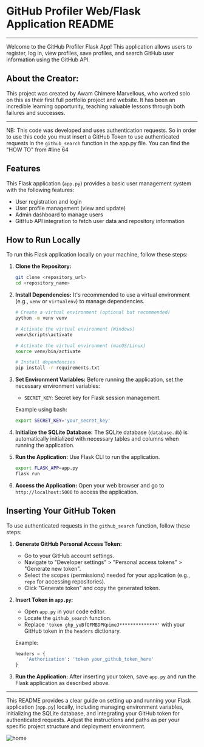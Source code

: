 # GitHub Profiler Web/Flask Application README

---

Welcome to the GitHub Profiler Flask App! This application allows users to register, log in, view profiles, save profiles, and search GitHub user information using the GitHub API.

## About the Creator:

This project was created by Awam Chimere Marvellous, who worked solo on this as their first full portfolio project and website. It has been an incredible learning opportunity, teaching valuable lessons through both failures and successes.

---

NB: This code was developed and uses authentication requests. So in order to use this code you must insert a GitHub Token to use authenticated requests in the `github_search` function in the app.py file.
You can find the "HOW TO" from #line 64

## Features

This Flask application (`app.py`) provides a basic user management system with the following features:

- User registration and login
- User profile management (view and update)
- Admin dashboard to manage users
- GitHub API integration to fetch user data and repository information

## How to Run Locally

To run this Flask application locally on your machine, follow these steps:

1. **Clone the Repository:**
   ```bash
   git clone <repository_url>
   cd <repository_name>
   ```

2. **Install Dependencies:**
   It's recommended to use a virtual environment (e.g., `venv` or `virtualenv`) to manage dependencies.
   ```bash
   # Create a virtual environment (optional but recommended)
   python -m venv venv

   # Activate the virtual environment (Windows)
   venv\Scripts\activate

   # Activate the virtual environment (macOS/Linux)
   source venv/bin/activate

   # Install dependencies
   pip install -r requirements.txt
   ```

3. **Set Environment Variables:**
   Before running the application, set the necessary environment variables:
   - `SECRET_KEY`: Secret key for Flask session management.

   Example using bash:
   ```bash
   export SECRET_KEY='your_secret_key'
   ```

4. **Initialize the SQLite Database:**
   The SQLite database (`database.db`) is automatically initialized with necessary tables and columns when running the application.

5. **Run the Application:**
   Use Flask CLI to run the application.
   ```bash
   export FLASK_APP=app.py
   flask run
   ```

6. **Access the Application:**
   Open your web browser and go to `http://localhost:5000` to access the application.

## Inserting Your GitHub Token

To use authenticated requests in the `github_search` function, follow these steps:

1. **Generate GitHub Personal Access Token:**
   - Go to your GitHub account settings.
   - Navigate to "Developer settings" > "Personal access tokens" > "Generate new token".
   - Select the scopes (permissions) needed for your application (e.g., `repo` for accessing repositories).
   - Click "Generate token" and copy the generated token.

2. **Insert Token in `app.py`:**
   - Open `app.py` in your code editor.
   - Locate the `github_search` function.
   - Replace `'token ghp_yuBfOFMBDPKpimeJ**************'` with your GitHub token in the `headers` dictionary.

   Example:
   ```python
   headers = {
       'Authorization': 'token your_github_token_here'
   }
   ```

3. **Run the Application:**
   After inserting your token, save `app.py` and run the Flask application as described above.

---

This README provides a clear guide on setting up and running your Flask application (`app.py`) locally, including managing environment variables, initializing the SQLite database, and integrating your GitHub token for authenticated requests. Adjust the instructions and paths as per your specific project structure and deployment environment.

![home](https://github.com/Demonware023/MVP/assets/134267322/81b4386d-6263-4fd5-94f7-bb0d13eef282)
